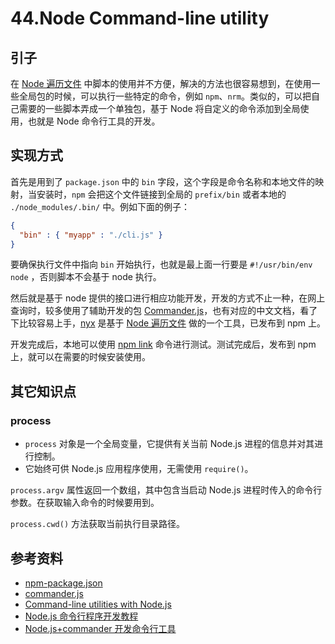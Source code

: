 # 44.Node Command-line utility
## <a name="situation"></a> 引子
在 [Node 遍历文件][url-segment45] 中脚本的使用并不方便，解决的方法也很容易想到，在使用一些全局包的时候，可以执行一些特定的命令，例如 `npm`、`nrm`。类似的，可以把自己需要的一些脚本弄成一个单独包，基于 Node 将自定义的命令添加到全局使用，也就是 Node 命令行工具的开发。

## 实现方式
首先是用到了 `package.json` 中的 `bin` 字段，这个字段是命令名称和本地文件的映射，当安装时，`npm` 会把这个文件链接到全局的 `prefix/bin` 或者本地的 `./node_modules/.bin/` 中。例如下面的例子：
```json
{
  "bin" : { "myapp" : "./cli.js" }
}
```
要确保执行文件中指向 `bin` 开始执行，也就是最上面一行要是 `#!/usr/bin/env node` ，否则脚本不会基于 node 执行。

然后就是基于 node 提供的接口进行相应功能开发，开发的方式不止一种，在网上查询时，较多使用了辅助开发的包 [Commander.js][url-github-commander]，也有对应的中文文档，看了下比较容易上手，[nyx][url-github-nyx] 是基于 [Node 遍历文件][url-segment45] 做的一个工具，已发布到 npm 上。

开发完成后，本地可以使用 [npm link][url-npm-link] 命令进行测试。测试完成后，发布到 npm 上，就可以在需要的时候安装使用。

## 其它知识点
### process
- `process` 对象是一个全局变量，它提供有关当前 Node.js 进程的信息并对其进行控制。
- 它始终可供 Node.js 应用程序使用，无需使用 `require()`。

`process.argv` 属性返回一个数组，其中包含当启动 Node.js 进程时传入的命令行参数。在获取输入命令的时候要用到。

`process.cwd()` 方法获取当前执行目录路径。

## <a name="reference"></a> 参考资料
- [npm-package.json][url-npm-package]
- [commander.js][url-github-commander]
- [Command-line utilities with Node.js][url-blog1]
- [Node.js 命令行程序开发教程][url-blog2]
- [Node.js+commander 开发命令行工具][url-blog3]



[url-base]:https://xxholic.github.io/blog/draft


[url-npm-package]:https://docs.npmjs.com/files/package.json.html
[url-github-commander]:https://github.com/tj/commander.js
[url-blog1]:https://cruft.io/posts/node-command-line-utilities/
[url-blog2]:http://www.ruanyifeng.com/blog/2015/05/command-line-with-node.html
[url-blog3]:https://www.jianshu.com/p/2cae952250d1
[url-npm-link]:https://docs.npmjs.com/cli/link.html
[url-segment45]:https://github.com/XXHolic/segment/issues/45
[url-github-nyx]:https://github.com/XXHolic/nyx